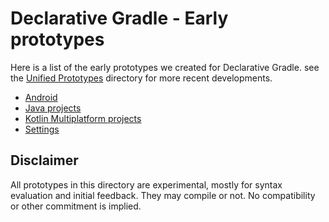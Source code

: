 # Declarative Gradle - Early prototypes

Here is a list of the early prototypes we created for Declarative Gradle. see the [Unified Prototypes](../unified-prototype/README.md) directory for more recent developments.

- [Android](android/README.md)
- [Java projects](single-target/README.md)
- [Kotlin Multiplatform projects](kotlin-multiplatform/README.md)
- [Settings](workspace-settings/README.md)

## Disclaimer

All prototypes in this directory are experimental,
mostly for syntax evaluation and initial feedback.
They may compile or not.
No compatibility or other commitment is implied.
